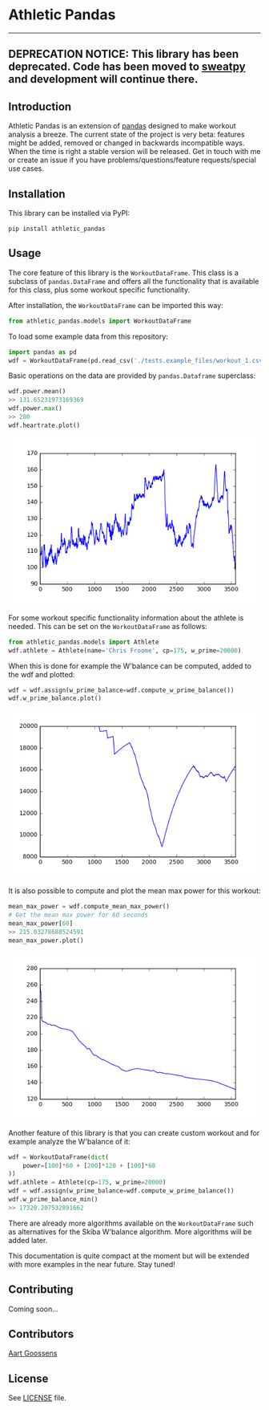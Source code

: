 # Athletic Pandas
----------------
DEPRECATION NOTICE: This library has been deprecated. Code has been moved to [sweatpy](https://github.com/GoldenCheetah/sweatpy) and development will continue there.
----------------

## Introduction
Athletic Pandas is an extension of [pandas](https://github.com/pandas-dev/pandas) designed to make workout analysis a breeze. The current state of the project is very beta: features might be added, removed or changed in backwards incompatible ways. When the time is right a stable version will be released. Get in touch with me or create an issue if you have problems/questions/feature requests/special use cases.

## Installation
This library can be installed via PyPI:
```
pip install athletic_pandas
```

## Usage
The core feature of this library is the `WorkoutDataFrame`.
This class is a subclass of `pandas.DataFrame` and offers all the functionality that is available for this class, plus some workout specific functionality.

After installation, the `WorkoutDataFrame` can be imported this way:
```python
from athletic_pandas.models import WorkoutDataFrame
```

To load some example data from this repository:
```python
import pandas as pd
wdf = WorkoutDataFrame(pd.read_csv('./tests.example_files/workout_1.csv'))
```

Basic operations on the data are provided by `pandas.Dataframe` superclass:
```python
wdf.power.mean()
>> 131.65231973169369
wdf.power.max()
>> 280
wdf.heartrate.plot()
```
![Heartrate plot](docs/resources/heartrate.png)

For some workout specific functionality information about the athlete is needed.
This can be set on the `WorkoutDataFrame` as follows:
```python
from athletic_pandas.models import Athlete
wdf.athlete = Athlete(name='Chris Froome', cp=175, w_prime=20000)
```

When this is done for example the W'balance can be computed, added to the wdf and plotted:
```python
wdf = wdf.assign(w_prime_balance=wdf.compute_w_prime_balance())
wdf.w_prime_balance.plot()
```
![W'prime balance plot](docs/resources/w_prime_balance.png)

It is also possible to compute and plot the mean max power for this workout:
```python
mean_max_power = wdf.compute_mean_max_power()
# Get the mean max power for 60 seconds
mean_max_power[60]
>> 215.03278688524591
mean_max_power.plot()
```
![Mean max power](docs/resources/mean_max_power.png)

Another feature of this library is that you can create custom workout and for example analyze the W'balance of it:
```python
wdf = WorkoutDataFrame(dict(
    power=[100]*60 + [200]*120 + [100]*60
))
wdf.athlete = Athlete(cp=175, w_prime=20000)
wdf = wdf.assign(w_prime_balance=wdf.compute_w_prime_balance())
wdf.w_prime_balance_min()
>> 17320.207532891662
```

There are already more algorithms available on the `WorkoutDataFrame` such as alternatives for the Skiba W'balance algorithm.
More algorithms will be added later.

This documentation is quite compact at the moment but will be extended with more examples in the near future. Stay tuned!


## Contributing
Coming soon...

## Contributors
[Aart Goossens](https://github.com/AartGoossens)

## License
See [LICENSE](LICENSE) file.
